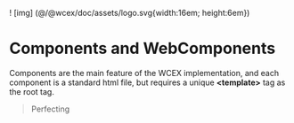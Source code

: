 <!--DESC: {icon:{name:"explore"},id:8} -->

! [img] (@/@wcex/doc/assets/logo.svg{width:16em; height:6em})

# Components and WebComponents

Components are the main feature of the WCEX implementation, and each component is a standard html file, but requires a unique **\<template\>** tag as the root tag.

> Perfecting
